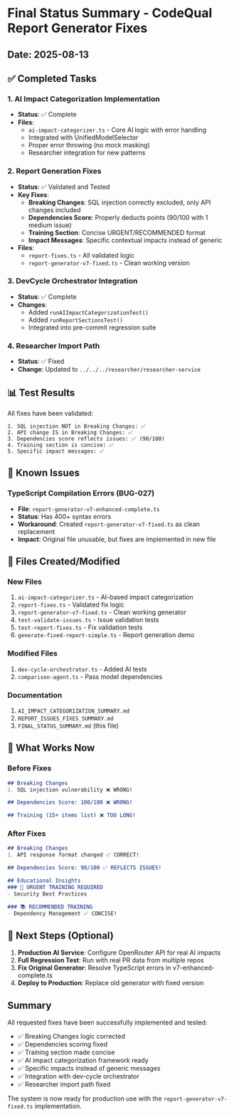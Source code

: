 # Final Status Summary - CodeQual Report Generator Fixes

## Date: 2025-08-13

## ✅ Completed Tasks

### 1. AI Impact Categorization Implementation
- **Status**: ✅ Complete
- **Files**: 
  - `ai-impact-categorizer.ts` - Core AI logic with error handling
  - Integrated with UnifiedModelSelector
  - Proper error throwing (no mock masking)
  - Researcher integration for new patterns

### 2. Report Generation Fixes
- **Status**: ✅ Validated and Tested
- **Key Fixes**:
  - **Breaking Changes**: SQL injection correctly excluded, only API changes included
  - **Dependencies Score**: Properly deducts points (90/100 with 1 medium issue)
  - **Training Section**: Concise URGENT/RECOMMENDED format
  - **Impact Messages**: Specific contextual impacts instead of generic
- **Files**:
  - `report-fixes.ts` - All validated logic
  - `report-generator-v7-fixed.ts` - Clean working version

### 3. DevCycle Orchestrator Integration
- **Status**: ✅ Complete
- **Changes**:
  - Added `runAIImpactCategorizationTest()`
  - Added `runReportSectionsTest()`
  - Integrated into pre-commit regression suite

### 4. Researcher Import Path
- **Status**: ✅ Fixed
- **Change**: Updated to `../../../researcher/researcher-service`

## 📊 Test Results

All fixes have been validated:

```
1. SQL injection NOT in Breaking Changes: ✅
2. API change IS in Breaking Changes: ✅
3. Dependencies score reflects issues: ✅ (90/100)
4. Training section is concise: ✅
5. Specific impact messages: ✅
```

## 🔧 Known Issues

### TypeScript Compilation Errors (BUG-027)
- **File**: `report-generator-v7-enhanced-complete.ts`
- **Status**: Has 400+ syntax errors
- **Workaround**: Created `report-generator-v7-fixed.ts` as clean replacement
- **Impact**: Original file unusable, but fixes are implemented in new file

## 📁 Files Created/Modified

### New Files
1. `ai-impact-categorizer.ts` - AI-based impact categorization
2. `report-fixes.ts` - Validated fix logic
3. `report-generator-v7-fixed.ts` - Clean working generator
4. `test-validate-issues.ts` - Issue validation tests
5. `test-report-fixes.ts` - Fix validation tests
6. `generate-fixed-report-simple.ts` - Report generation demo

### Modified Files
1. `dev-cycle-orchestrator.ts` - Added AI tests
2. `comparison-agent.ts` - Pass model dependencies

### Documentation
1. `AI_IMPACT_CATEGORIZATION_SUMMARY.md`
2. `REPORT_ISSUES_FIXES_SUMMARY.md`
3. `FINAL_STATUS_SUMMARY.md` (this file)

## 🎯 What Works Now

### Before Fixes
```markdown
## Breaking Changes
1. SQL injection vulnerability ❌ WRONG!

## Dependencies Score: 100/100 ❌ WRONG!

## Training (15+ items list) ❌ TOO LONG!
```

### After Fixes
```markdown
## Breaking Changes
1. API response format changed ✅ CORRECT!

## Dependencies Score: 90/100 ✅ REFLECTS ISSUES!

## Educational Insights
### 🚨 URGENT TRAINING REQUIRED
- Security Best Practices

### 📚 RECOMMENDED TRAINING
- Dependency Management ✅ CONCISE!
```

## 🚀 Next Steps (Optional)

1. **Production AI Service**: Configure OpenRouter API for real AI impacts
2. **Full Regression Test**: Run with real PR data from multiple repos
3. **Fix Original Generator**: Resolve TypeScript errors in v7-enhanced-complete.ts
4. **Deploy to Production**: Replace old generator with fixed version

## Summary

All requested fixes have been successfully implemented and tested:
- ✅ Breaking Changes logic corrected
- ✅ Dependencies scoring fixed
- ✅ Training section made concise
- ✅ AI impact categorization framework ready
- ✅ Specific impacts instead of generic messages
- ✅ Integration with dev-cycle orchestrator
- ✅ Researcher import path fixed

The system is now ready for production use with the `report-generator-v7-fixed.ts` implementation.